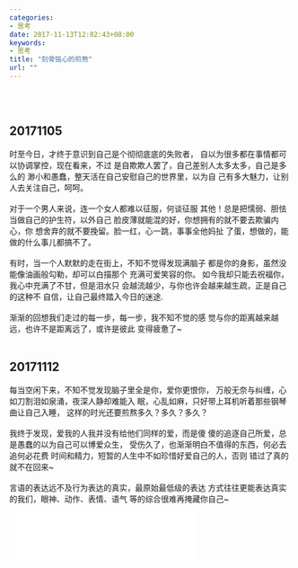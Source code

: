```yaml
---
categories:
- 思考
date: 2017-11-13T12:02:43+08:00
keywords:
- 思考
title: "刻骨铭心的煎熬"
url: ""
---
```


<br/>
<br/>

## 20171105

时至今日，才终于意识到自己是个彻彻底底的失败者，
自以为很多都在事情都可以协调掌控，现在看来，不过
是自欺欺人罢了，自己差别人太多太多，自己是多么的
渺小和愚蠢，整天活在自己安慰自己的世界里，以为自
己有多大魅力，让别人去关注自己，呵呵。
<br/>
<br/>
对于一个男人来说，连一个女人都难以征服，何谈征服
其他！总是把懦弱、胆怯当做自己的护生符，以外自己
脸皮薄就能混的好，你想拥有的就不要去欺骗内心，你
想舍弃的就不要挽留。脸一红，心一跳，事事全他妈扯
了蛋，想做的，能做的什么事儿都搞不了。
<br/> 
<br/>
有时，当一个人默默的走在街上，不知不觉得发现满脑子
都是你的身影，虽然没能像油画般勾勒，却可以白描那个
充满可爱笑容的你。
如今我却只能去祝福你，我心中充满了不甘，但是泪水只
会越流越少，与你也许会越来越生疏，正是自己的这种不
自信，让自己最终踏入今日的迷途.
<br/> 
<br/>
渐渐的回想我们走过的每一步，每一步，我不知不觉的感
觉与你的距离越来越远，也许不是距离远了，或许是彼此
变得疲惫了~
<br/> 
<br/>
## 20171112

每当空闲下来，不知不觉发现脑子里全是你，爱你更恨你，
万般无奈与纠缠，心如刀割泪如泉涌，夜深人静却难能入
眠，心乱如麻，只好带上耳机听着那些钢琴曲让自己入睡，
这样的时光还要煎熬多久？多久？多久？
<br/> 
<br/>
我终于发现，爱我的人我并没有给他们同样的爱，而是傻
傻的追逐自己所爱，总是愚蠢的以为自己可以博爱众生，
受伤久了，也渐渐明白不值得的东西，何必去追何必花费
时间和精力，短暂的人生中不如珍惜好爱自己的人，否则
错过了真的就不在回来~
<br/>
<br/> 
言语的表达远不及行为表达的真实，最原始最低级的表达
方式往往更能表达真实的我们，眼神、动作、表情、语气
等的综合很难再掩藏你自己~

<iframe frameborder="no" border="0" marginwidth="0" marginheight="0" width=330 height=86 src="//music.163.com/outchain/player?type=2&id=25639010&auto=1&height=66"></iframe>

<br/>
<br/>
<br/>
<br/>
<br/>